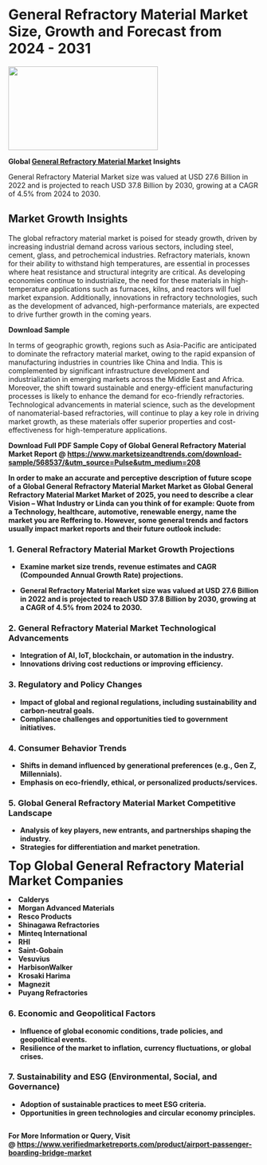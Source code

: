 <H1>General Refractory Material Market Size, Growth and Forecast from 2024 - 2031</H1><img class="aligncenter size-medium wp-image-584254" src="https://thirdeyenews.in/wp-content/uploads/2024/09/Global-Market-Research-300x168.jpeg" alt="" width="300" height="168" /><p><strong>Global&nbsp;<a href="https://www.marketsizeandtrends.com/download-sample/568537/&amp;utm_source=Pulse&amp;utm_medium=208">General Refractory Material Market</a> Insights</strong></p><p>General Refractory Material Market size was valued at USD 27.6 Billion in 2022 and is projected to reach USD 37.8 Billion by 2030, growing at a CAGR of 4.5% from 2024 to 2030.</p><p><h2>Market Growth Insights</h2> <p>The global refractory material market is poised for steady growth, driven by increasing industrial demand across various sectors, including steel, cement, glass, and petrochemical industries. Refractory materials, known for their ability to withstand high temperatures, are essential in processes where heat resistance and structural integrity are critical. As developing economies continue to industrialize, the need for these materials in high-temperature applications such as furnaces, kilns, and reactors will fuel market expansion. Additionally, innovations in refractory technologies, such as the development of advanced, high-performance materials, are expected to drive further growth in the coming years.</p> <p><strong>Download Sample</strong></p> <p>In terms of geographic growth, regions such as Asia-Pacific are anticipated to dominate the refractory material market, owing to the rapid expansion of manufacturing industries in countries like China and India. This is complemented by significant infrastructure development and industrialization in emerging markets across the Middle East and Africa. Moreover, the shift toward sustainable and energy-efficient manufacturing processes is likely to enhance the demand for eco-friendly refractories. Technological advancements in material science, such as the development of nanomaterial-based refractories, will continue to play a key role in driving market growth, as these materials offer superior properties and cost-effectiveness for high-temperature applications.</p> <p><strong></p><p><span class=""><strong>Download Full PDF Sample Copy of Global General Refractory Material Market Report</strong> @ <a href="https://www.marketsizeandtrends.com/download-sample/568537/&amp;utm_source=Pulse&amp;utm_medium=208" target="_blank">https://www.marketsizeandtrends.com/download-sample/568537/&amp;utm_source=Pulse&amp;utm_medium=208</a></span></p><p>In order to make an accurate and perceptive description of future scope of a Global&nbsp;General Refractory Material Market Market as Global&nbsp;General Refractory Material Market Market of 2025, you need to describe a clear Vision &ndash; What Industry or Linda can you think of for example: Quote from a Technology, healthcare, automotive, renewable energy, name the market you are Reffering to. However, some general trends and factors usually impact market reports and their future outlook include:</p><h3>1.&nbsp;<strong>General Refractory Material Market Growth Projections</strong></h3><ul><li>Examine market size trends, revenue estimates and CAGR (Compounded Annual Growth Rate) projections.</li><li><p>General Refractory Material Market size was valued at USD 27.6 Billion in 2022 and is projected to reach USD 37.8 Billion by 2030, growing at a CAGR of 4.5% from 2024 to 2030.</p></li></ul><h3>2.&nbsp;<strong>General Refractory Material Market Technological Advancements</strong></h3><ul><li>Integration of AI, IoT, blockchain, or automation in the industry.</li><li>Innovations driving cost reductions or improving efficiency.</li></ul><h3>3.&nbsp;<strong>Regulatory and Policy Changes</strong></h3><ul><li>Impact of global and regional regulations, including sustainability and carbon-neutral goals.</li><li>Compliance challenges and opportunities tied to government initiatives.</li></ul><h3>4.&nbsp;<strong>Consumer Behavior Trends</strong></h3><ul><li>Shifts in demand influenced by generational preferences (e.g., Gen Z, Millennials).</li><li>Emphasis on eco-friendly, ethical, or personalized products/services.</li></ul><h3>5.&nbsp;<strong>Global General Refractory Material Market Competitive Landscape</strong></h3><ul><li>Analysis of key players, new entrants, and partnerships shaping the industry.</li><li>Strategies for differentiation and market penetration.</li></ul><p data-pm-slice="1 1 []"><span style="color: inherit; font-family: inherit; font-size: 25px;">Top Global General Refractory Material Market Companies</span></p><div class="" data-test-id=""><p><li>Calderys</li><li> Morgan Advanced Materials</li><li> Resco Products</li><li> Shinagawa Refractories</li><li> Minteq International</li><li> RHI</li><li> Saint-Gobain</li><li> Vesuvius</li><li> HarbisonWalker</li><li> Krosaki Harima</li><li> Magnezit</li><li> Puyang Refractories</li></p></div><h3>6.&nbsp;<strong>Economic and Geopolitical Factors</strong></h3><ul><li>Influence of global economic conditions, trade policies, and geopolitical events.</li><li>Resilience of the market to inflation, currency fluctuations, or global crises.</li></ul><h3>7.&nbsp;<strong>Sustainability and ESG (Environmental, Social, and Governance)</strong></h3><ul><li>Adoption of sustainable practices to meet ESG criteria.</li><li>Opportunities in green technologies and circular economy principles.</li></ul><h2><strong style="font-size: 14px;">For More Information or Query, Visit @&nbsp;</strong><a style="background-color: #ffffff; font-size: 14px;" href="https://www.marketsizeandtrends.com/report/general-refractory-material-market/" target="_blank">https://www.verifiedmarketreports.com/product/airport-passenger-boarding-bridge-market</a></h2>

